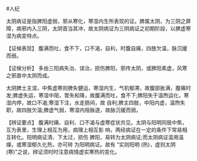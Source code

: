 #人纪

太阴病证是指脾阳虚弱，邪从寒化，寒湿内生所表现的证。脾属太阴，为三阴之屏障，病邪内入三阴，太阴首当其冲，故太阴病证为三阴病证之初期阶段，以脾虚寒湿为病变特点。

  【证候表现】
腹满而吐，食不下，口不渴，自利，时腹自痛，四肢欠温，脉沉缓而弱。

  【证候分析】
多由三阳病失治、误治，损伤脾阳，邪传太阴，或脾阳素虚，风寒之邪直中太阴而成。

太阴脾土主湿，中焦虚寒则脾失健运，寒湿内生，气机郁滞，故腹部胀满，腹痛时发;脾虚失运，寒湿中阻，胃失和降，故腹满而吐，食不下;脾阳失于温煦运化，寒湿内停，故口不渴;寒湿下注，水走肠间，故
自利;脾主四肢，中阳内虚，温煦失职，故四肢欠温;脾虚气弱，寒湿内阻脉道，故脉沉缓而弱。

  【辨证要点】
腹满时痛、自利、口不渴与虚寒症状共见。太阴与阳明同居中焦，互为表里，生理上相互为用，病理上相互影 响，两经病证在一定的条件下常易相互转化。阳明病证清、下太过，损伤 脾阳，易转为太阴病证;而太阴病证滥用温燥，或寒湿郁久化热，亦可转 为阳明病证。故有 “实则阳明 (热)，虚则太阴 (寒)”之说，辨证须时时注意病情虚实寒热的变化。